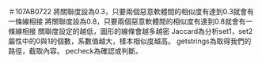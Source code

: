 ＃107AB0722
將關聯度設為0.3，只要兩個惡意軟體間的相似度有達到0.3就會有一條線相接
將關聯度設為0.8，只要兩個惡意軟體間的相似度有達到0.8就會有一條線相接
關聯度設定的越低，圖形的線條會越多越密
Jaccard為分析set1，set2屬性中的0與1的個數，系數值越大，樣本相似度越高。
getstrings為取得我們的路徑，截取內容。
pecheck為確認或判斷。
